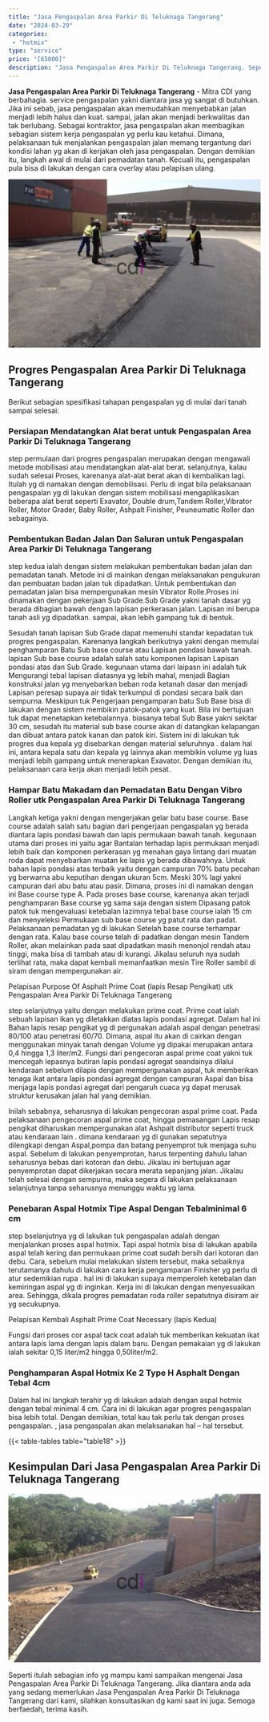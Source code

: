 ```yaml
---
title: "Jasa Pengaspalan Area Parkir Di Teluknaga Tangerang"
date: "2024-03-29"
categories:
 - "hotmix"
type: "service"
price: "[65000]"
description: "Jasa Pengaspalan Area Parkir Di Teluknaga Tangerang. Seperti itulah sebagian info yg mampu kami sampaikan mengenai Jasa Pengaspalan Area Parkir Di Teluknaga..."
---
```


**Jasa Pengaspalan Area Parkir Di Teluknaga Tangerang** - Mitra CDI yang berbahagia. service pengaspalan yakni diantara jasa yg sangat di butuhkan. Jika ini sebab, jasa pengaspalan akan memudahkan menyebabkan jalan menjadi lebih halus dan kuat. sampai, jalan akan menjadi berkwalitas dan tak berlubang. Sebagai kontraktor, jasa pengaspalan akan membagikan sebagian sistem kerja pengaspalan yg perlu kau ketahui. Dimana, pelaksanaan tuk menjalankan pengaspalan jalan memang tergantung dari kondisi lahan yg akan di kerjakan oleh jasa pengaspalan. Dengan demikian itu, langkah awal di mulai dari pemadatan tanah. Kecuali itu, pengaspalan pula bisa di lakukan dengan cara overlay atau pelapisan ulang.

![Jasa Pengaspalan Area Parkir Di Teluknaga Tangerang](/images/hotmix/jasa-hotmix-aspal-15.jpg)

## Progres Pengaspalan Area Parkir Di Teluknaga Tangerang

Berikut sebagian spesifikasi tahapan pengaspalan yg di mulai dari tanah sampai selesai:

### Persiapan Mendatangkan Alat berat untuk Pengaspalan Area Parkir Di Teluknaga Tangerang

step permulaan dari progres pengaspalan merupakan dengan mengawali metode mobilisasi atau mendatangkan alat-alat berat. selanjutnya, kalau sudah selesai Proses, karenanya alat-alat berat akan di kembalikan lagi. Itulah yg di namakan dengan demobilisasi. Perlu di ingat bila pelaksanaan pengaspalan yg di lakukan dengan sistem mobilisasi mengaplikasikan beberapa alat berat seperti Exavator, Double drum,Tandem Roller,Vibrator Roller, Motor Grader, Baby Roller, Ashpalt Finisher, Peuneumatic Roller dan sebagainya.

### Pembentukan Badan Jalan Dan Saluran untuk Pengaspalan Area Parkir Di Teluknaga Tangerang

step kedua ialah dengan sistem melakukan pembentukan badan jalan dan pemadatan tanah. Metode ini di mainkan dengan melaksanakan pengukuran dan pembuatan badan jalan tuk dipadatkan. Untuk pembentukan dan pemadatan jalan bisa mempergunakan mesin Vibrator Rolle.Proses ini dinamakan dengan pekerjaan Sub Grade.Sub Grade yakni tanah dasar yg berada dibagian bawah dengan lapisan perkerasan jalan. Lapisan ini berupa tanah asli yg dipadatkan. sampai, akan lebih gampang tuk di bentuk.

Sesudah tanah lapisan Sub Grade dapat memenuhi standar kepadatan tuk progres pengaspalan. Karenanya langkah berikutnya yakni dengan memulai penghamparan Batu Sub base course atau Lapisan pondasi bawah tanah. lapisan Sub base course adalah salah satu komponen lapisan Lapisan pondasi atas dan Sub Grade. kegunaan utama dari laipasn ini adalah tuk Mengurangi tebal lapisan diatasnya yg lebih mahal, menjadi Bagian konstruksi jalan yg menyebarkan beban roda ketanah dasar dan menjadi Lapisan peresap supaya air tidak terkumpul di pondasi secara baik dan sempurna. Meskipun tuk Pengerjaan pengamparan batu Sub Base bisa di lakukan dengan sistem membikin patok-patok yang kuat. Bila ini bertujuan tuk dapat menetapkan ketebalannya. biasanya tebal Sub Base yakni sekitar 30 cm, sesudah itu material sub base course akan di datangkan kelapangan dan dibuat antara patok kanan dan patok kiri. Sistem ini di lakukan tuk progres dua kepala yg disebarkan dengan material seluruhnya . dalam hal ini, antara kepala satu dan kepala yg lainnya akan membikin volume yg luas menjadi lebih gampang untuk menerapkan Exavator. Dengan demikian itu, pelaksanaan cara kerja akan menjadi lebih pesat.

### Hampar Batu Makadam dan Pemadatan Batu Dengan Vibro Roller utk Pengaspalan Area Parkir Di Teluknaga Tangerang

Langkah ketiga yakni dengan mengerjakan gelar batu base course. Base course adalah salah satu bagian dari pengerjaan pengaspalan yg berada diantara lapis pondasi bawah dan lapis permukaan bawah tanah. kegunaan utama dari proses ini yaitu agar Bantalan terhadap lapis permukaan menjadi lebih baik dan komponen perkerasan yg menahan gaya lintang dari muatan roda dapat menyebarkan muatan ke lapis yg berada dibawahnya. Untuk bahan lapis pondasi atas terbaik yaitu dengan campuran 70% batu pecahan yg berwarna abu keputihan dengan ukuran 5cm. Meski 30% lagi yakni campuran dari abu batu atau pasir. Dimana, proses ini di namakan dengan ini Base course type A. Pada proses base course, karenanya akan terjadi penghamparan Base course yg sama saja dengan sistem Dipasang patok patok tuk mengevaluasi ketebalan lazimnya tebal base course ialah 15 cm dan menyeleksi Permukaan sub base course yg patut rata dan padat. Pelaksanaan pemadatan yg di lakukan Setelah base course terhampar dengan rata. Kalau base course telah di padatkan dengan mesin Tandem Roller, akan melainkan pada saat dipadatkan masih menonjol rendah atau tinggi, maka bisa di tambah atau di kurangi. Jikalau seluruh nya sudah terlihat rata, maka dapat kembali memanfaatkan mesin Tire Roller sambil di siram dengan mempergunakan air.

Pelapisan Purpose Of Asphalt Prime Coat (lapis Resap Pengikat) utk Pengaspalan Area Parkir Di Teluknaga Tangerang

step selanjutnya yaitu dengan melakukan prime coat. Prime coat ialah sebuah lapisan ikan yg diletakkan diatas lapis pondasi agregat. Dalam hal ini Bahan lapis resap pengikat yg di pergunakan adalah aspal dengan penetrasi 80/100 atau penetrasi 60/70. Dimana, aspal itu akan di cairkan dengan menggunakan minyak tanah dengan Volume yg dipakai merupakan antara 0,4 hingga 1,3 liter/m2. Fungsi dari pengecoran aspal prime coat yakni tuk mencegah lepasnya butiran lapis pondasi agregat seandainya dilalui kendaraan sebelum dilapis dengan mempergunakan aspal, tuk memberikan tenaga ikat antara lapis pondasi agregat dengan campuran Aspal dan bisa menjaga lapis pondasi agregat dari pengaruh cuaca yg dapat merusak struktur kerusakan jalan hal yang demikian.

Inilah sebabnya, seharusnya di lakukan pengecoran aspal prime coat. Pada pelaksanaan pengecoran aspal prime coat, hingga pemasangan Lapis resap pengikat diharuskan mempergunakan alat Ashpalt distributor seperti truck atau kendaraan lain . dimana kendaraan yg di gunakan sepatutnya dilengkapi dengan Aspal,pompa dan batang penyemprot tuk menjaga suhu aspal. Sebelum di lakukan penyemprotan, harus terpenting dahulu lahan seharusnya bebas dari kotoran dan debu. Jikalau ini bertujuan agar penyemprotan dapat dikerjakan secara merata sepanjang jalan. Jikalau telah selesai dengan sempurna, maka segera di lakukan pelaksanaan selanjutnya tanpa seharusnya menunggu waktu yg lama.

### Penebaran Aspal Hotmix Tipe Aspal Dengan Tebalminimal 6 cm

step bselanjutnya yg di lakukan tuk pengaspalan adalah dengan menjalankan proses aspal hotmix. Tapi aspal hotmix bisa di lakukan apabila aspal telah kering dan permukaan prime coat sudah bersih dari kotoran dan debu. Cara, sebelum mulai melakukan sistem tersebut, maka sebaiknya terutamanya dahulu di lakukan cara kerja pengamparan Finisher yg perlu di atur sedemikian rupa . hal ini di lakukan supaya memperoleh ketebalan dan kemiringan aspal yg di inginkan. Kerja ini di lakukan dengan menyesuaikan area. Sehingga, dikala progres pemadatan roda roller sepatutnya disiram air yg secukupnya.

Pelapisan Kembali Asphalt Prime Coat Necessary (lapis Kedua)

Fungsi dari proses cor aspal tack coat adalah tuk memberikan kekuatan ikat antara lapis lama dengan lapis dalam baru. Dengan pemakaian yg di lakukan ialah sekitar 0,15 liter/m2 hingga 0,50liter/m2.

### Penghamparan Aspal Hotmix Ke 2 Type H Asphalt Dengan Tebal 4cm

Dalam hal ini langkah terahir yg di lakukan adalah dengan aspal hotmix dengan tebal minimal 4 cm. Cara ini di lakukan agar progres pengaspalan bisa lebih total. Dengan demikian, total kau tak perlu tak dengan proses pengaspalan. , jasa pengaspalan akan melaksanakan hal – hal tersebut.

{{< table-tables table="table18" >}}

## Kesimpulan Dari Jasa Pengaspalan Area Parkir Di Teluknaga Tangerang

![Jasa Pengaspalan Area Parkir Di Teluknaga Tangerang](/images/hotmix/jasa-hotmix-aspal-21.jpg)

Seperti itulah sebagian info yg mampu kami sampaikan mengenai Jasa Pengaspalan Area Parkir Di Teluknaga Tangerang. Jika diantara anda ada yang sedang memerlukan Jasa Pengaspalan Area Parkir Di Teluknaga Tangerang dari kami, silahkan konsultasikan dg kami saat ini juga. Semoga berfaedah, terima kasih.
